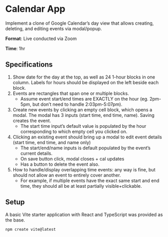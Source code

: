 # Calendar App

Implement a clone of Google Calendar’s day view that allows creating, deleting, and editing events via modal/popup.

**Format**: Live conducted via Zoom

**Time**: 1hr

## Specifications

1. Show date for the day at the top, as well as 24 1-hour blocks in one column. Labels for hours should be displayed on the left beside each block.
2. Events are rectangles that span one or multiple blocks.
   - Assume event start/end times are EXACTLY on the hour (eg. 2pm-5pm, but don’t need to handle 2:03pm-5:07pm).
3. Create new events by clicking an empty cell block, which opens a modal. The modal has 3 inputs (start time, end time, name). Saving creates the event.
   - The start time input’s default value is populated by the hour corresponding to which empty cell you clicked on.
4. Clicking an existing event should bring up a modal to edit event details (start time, end time, and name only)
   - The start/end/name inputs is default populated by the event’s current details.
   - On save button click, modal closes + cal updates
   - Has a button to delete the event also.
5. How to handle/display overlapping time events: any way is fine, but should not allow an event to entirely cover another.
   - For example, if multiple events have the exact same start and end time, they should all be at least partially visible+clickable.

## Setup

A basic Vite starter application with React and TypeScript was provided as the base.

```bash
npm create vite@latest
```
